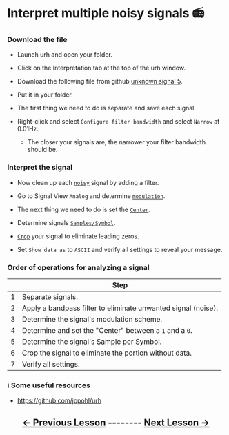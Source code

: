 # Interpret multiple noisy signals 📻 <!-- pandoc-exclude-line -->

### Download the file

- Launch urh and open your folder.

- Click on the Interpretation tab at the top of the urh window.

- Download the following file from github [unknown signal 5](https://github.com/python-can-define-radio/sdr-course/raw/main/classroom_activities/Ch03_Analyzing_Signals_URH/unknown_signal_5.complex).

- Put it in your folder.

- The first thing we need to do is separate and save each signal.

- Right-click and select `Configure filter bandwidth` and select `Narrow` at 0.01Hz.
    - The closer your signals are, the narrower your filter bandwidth should be.

### Interpret the signal

- Now clean up each [`noisy`](https://github.com/python-can-define-radio/sdr-course/blob/main/classroom_activities/Ch03_Analyzing_Signals_URH/050_Interpret_unknown_noisy_signal.md) signal by adding a filter.

- Go to Signal View `Analog` and determine [`modulation`](https://github.com/python-can-define-radio/sdr-course/blob/main/classroom_activities/Ch03_Analyzing_Signals_URH/020_Modulation.md).

- The next thing we need to do is set the [`Center`](https://github.com/python-can-define-radio/sdr-course/blob/main/classroom_activities/Ch03_Analyzing_Signals_URH/050_Interpret_unknown_noisy_signal.md).

- Determine signals [`Samples/Symbol`](https://github.com/python-can-define-radio/sdr-course/blob/main/classroom_activities/Ch03_Analyzing_Signals_URH/040_Interpret_unknown_signal.md).

- [`Crop`](https://github.com/python-can-define-radio/sdr-course/blob/main/classroom_activities/Ch03_Analyzing_Signals_URH/060_Cropping_a_signal.md) your signal to eliminate leading zeros.

- Set `Show data as` to `ASCII` and verify all settings to reveal your message.

### Order of operations for analyzing a signal

|    | Step |
|----|----------------------------------------------------------------------|
|  1 |  Separate signals.|
|  2 |  Apply a bandpass filter to eliminate unwanted signal (noise).|
|  3 |  Determine the signal's modulation scheme.|
|  4 |  Determine and set the "Center" between a `1` and a `0`.|
|  5 |  Determine the signal's Sample per Symbol.|
|  6 |  Crop the signal to eliminate the portion without data.|
|  7 |  Verify all settings.|

### ℹ️ Some useful resources <!-- pandoc-exclude-line --> 

- https://github.com/jopohl/urh <!-- pandoc-exclude-line --> 

## <p align="center">[&larr; Previous Lesson](https://github.com/python-can-define-radio/sdr-course/blob/main/classroom_activities/Ch03_Analyzing_Signals_URH/070_Interpret_multiple_noisy_signals.md)  --------  [Next Lesson &rarr;](https://github.com/python-can-define-radio/sdr-course/blob/main/classroom_activities/Ch03_Analyzing_Signals_URH/090_Record_a_real_signal.md)</p> <!-- pandoc-exclude-line --> 
